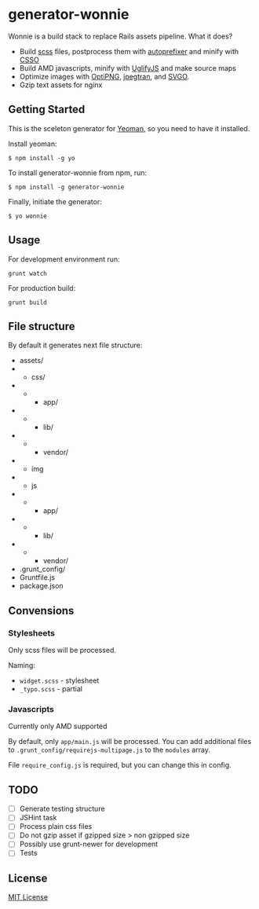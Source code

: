 # generator-wonnie

Wonnie is a build stack to replace Rails assets pipeline. What it does?

- Build [scss](http://sass-lang.com/) files, postprocess them with [autoprefixer](https://github.com/ai/autoprefixer) and minify with [CSSO](http://bem.info/tools/csso/)
- Build AMD javascripts, minify with [UglifyJS](https://github.com/mishoo/UglifyJS2) and make source maps
- Optimize images with [OptiPNG](http://optipng.sourceforge.net), [jpegtran](http://jpegclub.org/jpegtran/), and [SVGO](https://github.com/svg/svgo).
- Gzip text assets for nginx

## Getting Started

This is the sceleton generator for [Yeoman](http://yeoman.io), so you need to have it installed.

Install yeoman:

```
$ npm install -g yo
```

To install generator-wonnie from npm, run:

```
$ npm install -g generator-wonnie
```

Finally, initiate the generator:

```
$ yo wonnie
```

## Usage

For development environment run:

```
grunt watch
```

For production build:

```
grunt build
```

## File structure

By default it generates next file structure:

- assets/
- - css/
- - - app/
- - - lib/
- - - vendor/
- - img
- - js
- - - app/
- - - lib/
- - - vendor/
- .grunt_config/
- Gruntfile.js
- package.json

## Convensions

### Stylesheets

Only scss files will be processed.

Naming:

- `widget.scss` - stylesheet
- `_typo.scss` - partial

### Javascripts

Currently only AMD supported

By default, only `app/main.js` will be processed. You can add additional files to `.grunt_config/requirejs-multipage.js` to the `modules` array.

File `require_config.js` is required, but you can change this in config.

## TODO

- [ ] Generate testing structure
- [ ] JSHint task
- [ ] Process plain css files
- [ ] Do not gzip asset if gzipped size > non gzipped size
- [ ] Possibly use grunt-newer for development
- [ ] Tests

## License

[MIT License](http://en.wikipedia.org/wiki/MIT_License)
